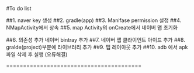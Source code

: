 #To do list 

##1. naver key 생성 
##2. gradle(app)
##3. Manifase permission 설정 
##4. NMapActivity에서 상속 
##5. map Activity의 onCreate에서 네이버 맵 초기화 

##6. 의존성 추가 네이버 bintray 추가
##7. 네이버 맵 클라이언트 아이드 추가
##8. gralde(project)부분에 라이브러리 추가
##9. 맵 레이아웃 추가
##10. adb 에서 apk파일 삭제 후 실행 (오류해결)


========================================



